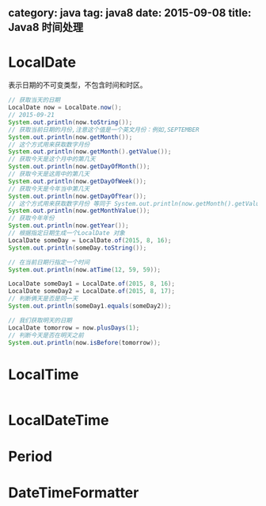 category: java
tag: java8
date: 2015-09-08
title: Java8 时间处理
---

# LocalDate
表示日期的不可变类型，不包含时间和时区。
```java
// 获取当天的日期
LocalDate now = LocalDate.now();
// 2015-09-21
System.out.println(now.toString());
// 获取当前日期的月份,注意这个值是一个英文月份：例如,SEPTEMBER
System.out.println(now.getMonth());
// 这个方式用来获取数字月份
System.out.println(now.getMonth().getValue());
// 获取今天是这个月中的第几天
System.out.println(now.getDayOfMonth());
// 获取今天是这周中的第几天
System.out.println(now.getDayOfWeek());
// 获取今天是今年当中第几天
System.out.println(now.getDayOfYear());
// 这个方式用来获取数字月份 等同于 System.out.println(now.getMonth().getValue());
System.out.println(now.getMonthValue());
// 获取今年年份
System.out.println(now.getYear());
// 根据指定日期生成一个LocalDate 对象
LocalDate someDay = LocalDate.of(2015, 8, 16);
System.out.println(someDay.toString());

// 在当前日期行指定一个时间
System.out.println(now.atTime(12, 59, 59));

LocalDate someDay1 = LocalDate.of(2015, 8, 16);
LocalDate someDay2 = LocalDate.of(2015, 8, 17);
// 判断俩天是否是同一天
System.out.println(someDay1.equals(someDay2));

// 我们获取明天的日期
LocalDate tomorrow = now.plusDays(1);
// 判断今天是否在明天之前
System.out.println(now.isBefore(tomorrow));
```

# LocalTime
```java

```

# LocalDateTime

# Period

# DateTimeFormatter